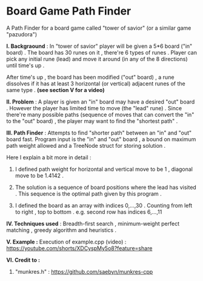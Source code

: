 # Board Game Path Finder
A Path Finder for a board game called "tower of savior" (or a similar game "pazudora")

**I. Backgraound** : 
In "tower of savior" player will be given a 5*6 board ("in" board) . The board has 30 runes on it , there're 6 types of runes . Player can pick any initial rune (lead) and move it around (in any of the 8 directions) until time's up . 

After time's up , the board has been modified ("out" board) , a rune dissolves if it has at least 3 horizontal (or vertical) adjacent runes of the same type .  **(see section V for a video)**

**II. Problem** : 
A player is given an "in" board may have a desired "out" board . However the player has limited time to move (the "lead" rune) . Since there're many possible paths (sequence of moves that can convert the "in" to the "out" board) , the player may want to find the "shortest path" .

**III. Path Finder** : Attempts to find "shorter path" between an "in" and "out" board fast. Program input is the "in" and "out" board , a bound on maximum path weight allowed and a TreeNode struct for storing solution . 

Here I explain a bit more in detail :

1. I defined path weight for horizontal and vertical move to be 1 , diagonal move to be 1.4142 . 

2. The solution is a sequence of board positions where the lead has visited . This sequence is the optimal path given by this program .

3. I defined the board as an array with indices 0,...,30 . Counting from left to right , top to bottom . e.g. second row has indices 6,...,11

**IV. Techniques used** : Breadth-first search , minimum-weight perfect matching , greedy algorithm and heuristics .

**V. Example :**
Execution of example.cpp (video) : https://youtube.com/shorts/XDCyspMy5o8?feature=share

**VI. Credit to :** 
1. "munkres.h"  : https://github.com/saebyn/munkres-cpp
